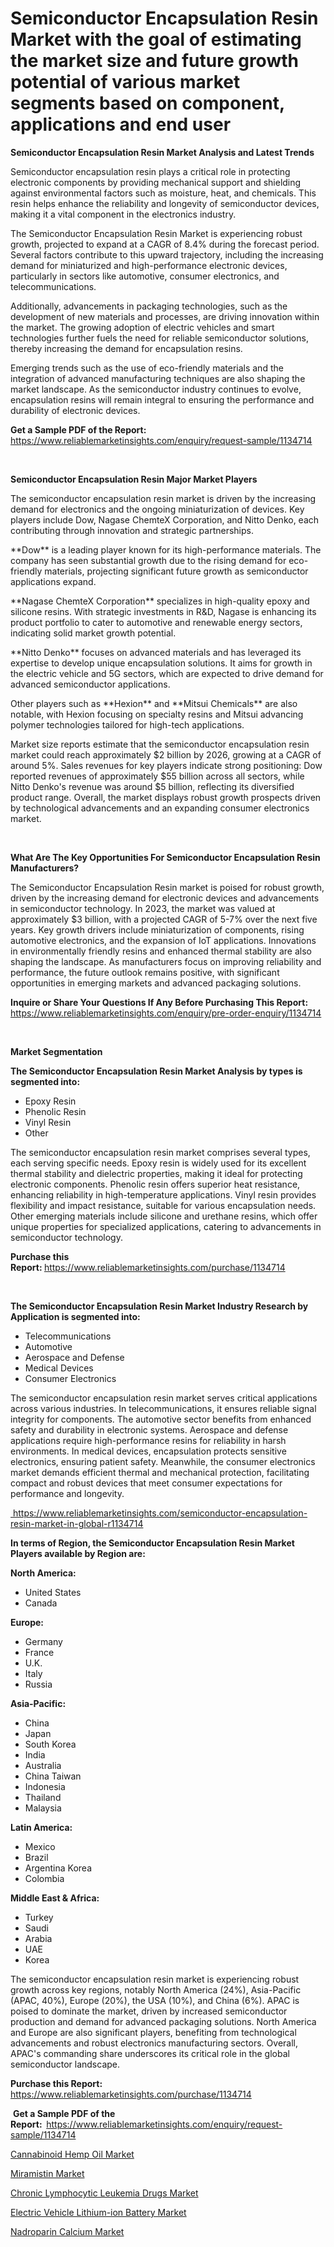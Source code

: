 <p><h1>Semiconductor Encapsulation Resin Market with the goal of estimating the market size and future growth potential of various market segments based on component, applications and end user</h1></p><p><strong>Semiconductor Encapsulation Resin Market Analysis and Latest Trends</strong></p>
<p><p>Semiconductor encapsulation resin plays a critical role in protecting electronic components by providing mechanical support and shielding against environmental factors such as moisture, heat, and chemicals. This resin helps enhance the reliability and longevity of semiconductor devices, making it a vital component in the electronics industry. </p><p>The Semiconductor Encapsulation Resin Market is experiencing robust growth, projected to expand at a CAGR of 8.4% during the forecast period. Several factors contribute to this upward trajectory, including the increasing demand for miniaturized and high-performance electronic devices, particularly in sectors like automotive, consumer electronics, and telecommunications. </p><p>Additionally, advancements in packaging technologies, such as the development of new materials and processes, are driving innovation within the market. The growing adoption of electric vehicles and smart technologies further fuels the need for reliable semiconductor solutions, thereby increasing the demand for encapsulation resins. </p><p>Emerging trends such as the use of eco-friendly materials and the integration of advanced manufacturing techniques are also shaping the market landscape. As the semiconductor industry continues to evolve, encapsulation resins will remain integral to ensuring the performance and durability of electronic devices.</p></p>
<p><strong>Get a Sample PDF of the Report:&nbsp;</strong> <a href="https://www.reliablemarketinsights.com/enquiry/request-sample/1134714?utm_campaign=1405&utm_medium=2&utm_source=Github&utm_content=ia&utm_term=08102024&utm_id=semiconductor-encapsulation-resin">https://www.reliablemarketinsights.com/enquiry/request-sample/1134714</a></p>
<p>&nbsp;</p>
<p><strong>Semiconductor Encapsulation Resin Major Market Players</strong></p>
<p><p>The semiconductor encapsulation resin market is driven by the increasing demand for electronics and the ongoing miniaturization of devices. Key players include Dow, Nagase ChemteX Corporation, and Nitto Denko, each contributing through innovation and strategic partnerships.</p><p>**Dow** is a leading player known for its high-performance materials. The company has seen substantial growth due to the rising demand for eco-friendly materials, projecting significant future growth as semiconductor applications expand.</p><p>**Nagase ChemteX Corporation** specializes in high-quality epoxy and silicone resins. With strategic investments in R&D, Nagase is enhancing its product portfolio to cater to automotive and renewable energy sectors, indicating solid market growth potential.</p><p>**Nitto Denko** focuses on advanced materials and has leveraged its expertise to develop unique encapsulation solutions. It aims for growth in the electric vehicle and 5G sectors, which are expected to drive demand for advanced semiconductor applications.</p><p>Other players such as **Hexion** and **Mitsui Chemicals** are also notable, with Hexion focusing on specialty resins and Mitsui advancing polymer technologies tailored for high-tech applications.</p><p>Market size reports estimate that the semiconductor encapsulation resin market could reach approximately $2 billion by 2026, growing at a CAGR of around 5%. Sales revenues for key players indicate strong positioning: Dow reported revenues of approximately $55 billion across all sectors, while Nitto Denko's revenue was around $5 billion, reflecting its diversified product range. Overall, the market displays robust growth prospects driven by technological advancements and an expanding consumer electronics market.</p></p>
<p>&nbsp;</p>
<p><strong>What Are The Key Opportunities For Semiconductor Encapsulation Resin Manufacturers?</strong></p>
<p><p>The Semiconductor Encapsulation Resin market is poised for robust growth, driven by the increasing demand for electronic devices and advancements in semiconductor technology. In 2023, the market was valued at approximately $3 billion, with a projected CAGR of 5-7% over the next five years. Key growth drivers include miniaturization of components, rising automotive electronics, and the expansion of IoT applications. Innovations in environmentally friendly resins and enhanced thermal stability are also shaping the landscape. As manufacturers focus on improving reliability and performance, the future outlook remains positive, with significant opportunities in emerging markets and advanced packaging solutions.</p></p>
<p><strong>Inquire or Share Your Questions If Any Before Purchasing This Report:</strong> <a href="https://www.reliablemarketinsights.com/enquiry/pre-order-enquiry/1134714?utm_campaign=1405&utm_medium=2&utm_source=Github&utm_content=ia&utm_term=08102024&utm_id=semiconductor-encapsulation-resin">https://www.reliablemarketinsights.com/enquiry/pre-order-enquiry/1134714</a></p>
<p>&nbsp;</p>
<p><strong>Market Segmentation</strong></p>
<p><strong>The Semiconductor Encapsulation Resin Market Analysis by types is segmented into:</strong></p>
<p><ul><li>Epoxy Resin</li><li>Phenolic Resin</li><li>Vinyl Resin</li><li>Other</li></ul></p>
<p><p>The semiconductor encapsulation resin market comprises several types, each serving specific needs. Epoxy resin is widely used for its excellent thermal stability and dielectric properties, making it ideal for protecting electronic components. Phenolic resin offers superior heat resistance, enhancing reliability in high-temperature applications. Vinyl resin provides flexibility and impact resistance, suitable for various encapsulation needs. Other emerging materials include silicone and urethane resins, which offer unique properties for specialized applications, catering to advancements in semiconductor technology.</p></p>
<p><strong>Purchase this Report:&nbsp;</strong><a href="https://www.reliablemarketinsights.com/purchase/1134714?utm_campaign=1405&utm_medium=2&utm_source=Github&utm_content=ia&utm_term=08102024&utm_id=semiconductor-encapsulation-resin">https://www.reliablemarketinsights.com/purchase/1134714</a></p>
<p>&nbsp;</p>
<p><strong>The Semiconductor Encapsulation Resin Market Industry Research by Application is segmented into:</strong></p>
<p><ul><li>Telecommunications</li><li>Automotive</li><li>Aerospace and Defense</li><li>Medical Devices</li><li>Consumer Electronics</li></ul></p>
<p><p>The semiconductor encapsulation resin market serves critical applications across various industries. In telecommunications, it ensures reliable signal integrity for components. The automotive sector benefits from enhanced safety and durability in electronic systems. Aerospace and defense applications require high-performance resins for reliability in harsh environments. In medical devices, encapsulation protects sensitive electronics, ensuring patient safety. Meanwhile, the consumer electronics market demands efficient thermal and mechanical protection, facilitating compact and robust devices that meet consumer expectations for performance and longevity.</p></p>
<p><a href="https://www.reliablemarketinsights.com/semiconductor-encapsulation-resin-market-in-global-r1134714?utm_campaign=1405&utm_medium=2&utm_source=Github&utm_content=ia&utm_term=08102024&utm_id=semiconductor-encapsulation-resin">&nbsp;https://www.reliablemarketinsights.com/semiconductor-encapsulation-resin-market-in-global-r1134714</a></p>
<p><strong>In terms of Region, the Semiconductor Encapsulation Resin Market Players available by Region are:</strong></p>
<p>
    <p> <strong> North America: </strong>
        <ul>
            <li>United States</li>
            <li>Canada</li>
        </ul>
        </p> 
    <p> <strong> Europe: </strong>
        <ul>
            <li>Germany</li>
            <li>France</li>
            <li>U.K.</li>
            <li>Italy</li>
            <li>Russia</li>
        </ul>
        </p> 
    <p> <strong> Asia-Pacific: </strong>
        <ul>
            <li>China</li>
            <li>Japan</li>
            <li>South Korea</li>
            <li>India</li>
            <li>Australia</li>
            <li>China Taiwan</li>
            <li>Indonesia</li>
            <li>Thailand</li>
            <li>Malaysia</li>
        </ul>
        </p> 
    <p> <strong> Latin America: </strong>
        <ul>
            <li>Mexico</li>
            <li>Brazil</li>
            <li>Argentina Korea</li>
            <li>Colombia</li>
        </ul>
        </p> 
    <p> <strong> Middle East & Africa: </strong>
        <ul>
            <li>Turkey</li>
            <li>Saudi</li>
            <li>Arabia</li>
            <li>UAE</li>
            <li>Korea</li>
        </ul>
    </p>
    </p>
<p><p>The semiconductor encapsulation resin market is experiencing robust growth across key regions, notably North America (24%), Asia-Pacific (APAC, 40%), Europe (20%), the USA (10%), and China (6%). APAC is poised to dominate the market, driven by increased semiconductor production and demand for advanced packaging solutions. North America and Europe are also significant players, benefiting from technological advancements and robust electronics manufacturing sectors. Overall, APAC's commanding share underscores its critical role in the global semiconductor landscape.</p></p>
<p><strong>Purchase this Report: </strong><a href="https://www.reliablemarketinsights.com/purchase/1134714?utm_campaign=1405&utm_medium=2&utm_source=Github&utm_content=ia&utm_term=08102024&utm_id=semiconductor-encapsulation-resin">https://www.reliablemarketinsights.com/purchase/1134714</a></p>
<p>&nbsp;<strong>Get a Sample PDF of the Report:&nbsp;&nbsp;</strong><a href="https://www.reliablemarketinsights.com/enquiry/request-sample/1134714?utm_campaign=1405&utm_medium=2&utm_source=Github&utm_content=ia&utm_term=08102024&utm_id=semiconductor-encapsulation-resin">https://www.reliablemarketinsights.com/enquiry/request-sample/1134714</a></p>
<p><strong></strong></p>
<p><p><a href="https://www.linkedin.com/pulse/cannabinoid-hemp-oil-market-forecasts-trends-impact-analysis-isuce?utm_campaign=1405&utm_medium=2&utm_source=Github&utm_content=ia&utm_term=08102024&utm_id=semiconductor-encapsulation-resin">Cannabinoid Hemp Oil Market</a></p><p><a href="https://www.linkedin.com/pulse/global-perspectives-miramistin-market-trends-forecast-2024-cn2te?utm_campaign=1405&utm_medium=2&utm_source=Github&utm_content=ia&utm_term=08102024&utm_id=semiconductor-encapsulation-resin">Miramistin Market</a></p><p><a href="https://www.linkedin.com/pulse/chronic-lymphocytic-leukemia-drugs-market-overview-regional-5qwlf?utm_campaign=1405&utm_medium=2&utm_source=Github&utm_content=ia&utm_term=08102024&utm_id=semiconductor-encapsulation-resin">Chronic Lymphocytic Leukemia Drugs Market</a></p><p><a href="https://issuu.com/reportprime-2/docs/electric-vehicle-lithium-ion-batter_f64d81db329f51?utm_campaign=1405&utm_medium=2&utm_source=Github&utm_content=ia&utm_term=08102024&utm_id=semiconductor-encapsulation-resin">Electric Vehicle Lithium-ion Battery Market</a></p><p><a href="https://www.linkedin.com/pulse/global-nadroparin-calcium-market-sector2024-2031-metrics-0dpue?utm_campaign=1405&utm_medium=2&utm_source=Github&utm_content=ia&utm_term=08102024&utm_id=semiconductor-encapsulation-resin">Nadroparin Calcium Market</a></p></p>
